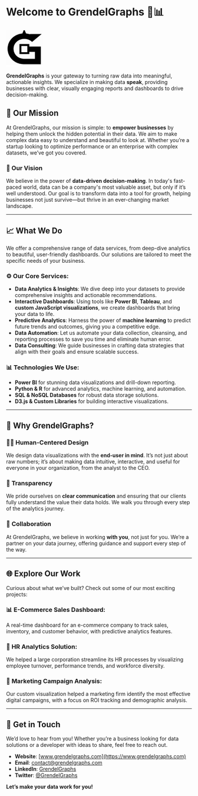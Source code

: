 # Welcome to GrendelGraphs 🧠📊

<img src="./assets/logo.jpg" alt="GrendelGraphs Logo" width="100" height="100">


**GrendelGraphs** is your gateway to turning raw data into meaningful, actionable insights. We specialize in making data **speak**, providing businesses with clear, visually engaging reports and dashboards to drive decision-making.

## 🚀 Our Mission

At GrendelGraphs, our mission is simple: to **empower businesses** by helping them unlock the hidden potential in their data. We aim to make complex data easy to understand and beautiful to look at. Whether you’re a startup looking to optimize performance or an enterprise with complex datasets, we’ve got you covered.

### 🌟 Our Vision

We believe in the power of **data-driven decision-making**. In today's fast-paced world, data can be a company's most valuable asset, but only if it’s well understood. Our goal is to transform data into a tool for growth, helping businesses not just survive—but thrive in an ever-changing market landscape.

---

## 📈 What We Do

We offer a comprehensive range of data services, from deep-dive analytics to beautiful, user-friendly dashboards. Our solutions are tailored to meet the specific needs of your business.

### ⚙️ **Our Core Services**:

- **Data Analytics & Insights**: We dive deep into your datasets to provide comprehensive insights and actionable recommendations.
- **Interactive Dashboards**: Using tools like **Power BI**, **Tableau**, and **custom JavaScript visualizations**, we create dashboards that bring your data to life.
- **Predictive Analytics**: Harness the power of **machine learning** to predict future trends and outcomes, giving you a competitive edge.
- **Data Automation**: Let us automate your data collection, cleansing, and reporting processes to save you time and eliminate human error.
- **Data Consulting**: We guide businesses in crafting data strategies that align with their goals and ensure scalable success.
  
### 📊 **Technologies We Use**:
- **Power BI** for stunning data visualizations and drill-down reporting.
- **Python & R** for advanced analytics, machine learning, and automation.
- **SQL & NoSQL Databases** for robust data storage solutions.
- **D3.js & Custom Libraries** for building interactive visualizations.

---

## 🌟 Why GrendelGraphs?

### 🧑‍💻 **Human-Centered Design**
We design data visualizations with the **end-user in mind**. It’s not just about raw numbers; it’s about making data intuitive, interactive, and useful for everyone in your organization, from the analyst to the CEO.

### 🔎 **Transparency**
We pride ourselves on **clear communication** and ensuring that our clients fully understand the value their data holds. We walk you through every step of the analytics journey.

### 🤝 **Collaboration**
At GrendelGraphs, we believe in working **with you**, not just for you. We’re a partner on your data journey, offering guidance and support every step of the way.

---

## 🌐 Explore Our Work

Curious about what we’ve built? Check out some of our most exciting projects:

### 📊 **E-Commerce Sales Dashboard**:
A real-time dashboard for an e-commerce company to track sales, inventory, and customer behavior, with predictive analytics features.

### 🏢 **HR Analytics Solution**:
We helped a large corporation streamline its HR processes by visualizing employee turnover, performance trends, and workforce diversity.

### 🚀 **Marketing Campaign Analysis**:
Our custom visualization helped a marketing firm identify the most effective digital campaigns, with a focus on ROI tracking and demographic analysis.

---

## 👥 Get in Touch

We’d love to hear from you! Whether you’re a business looking for data solutions or a developer with ideas to share, feel free to reach out.

- **Website**: [www.grendelgraphs.com](https://www.grendelgraphs.com)
- **Email**: [contact@grendelgraphs.com](mailto:contact@grendelgraphs.com)
- **LinkedIn**: [GrendelGraphs](https://www.linkedin.com/company/grendelgraphs)
- **Twitter**: [@GrendelGraphs](https://twitter.com/GrendelGraphs)

**Let’s make your data work for you!**
